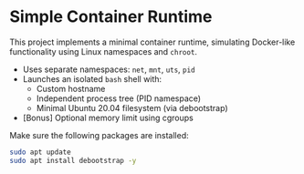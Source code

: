 # Simple Container Runtime

This project implements a minimal container runtime, simulating Docker-like functionality using Linux namespaces and `chroot`.

- Uses separate namespaces: `net`, `mnt`, `uts`, `pid`
- Launches an isolated `bash` shell with:
  - Custom hostname
  - Independent process tree (PID namespace)
  - Minimal Ubuntu 20.04 filesystem (via debootstrap)
- [Bonus] Optional memory limit using cgroups


Make sure the following packages are installed:

```bash
sudo apt update
sudo apt install debootstrap -y
